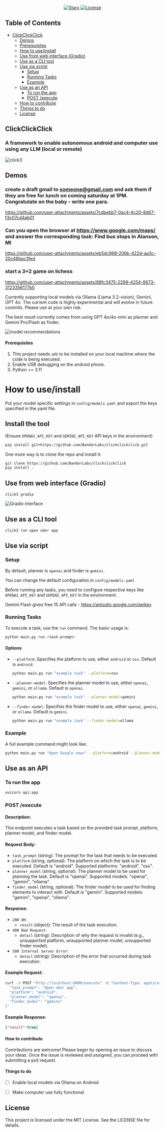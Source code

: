 <div align="center">

[![Stars](https://img.shields.io/github/stars/BandarLabs/clickclickclick?color=yellow&style=flat&label=%E2%AD%90%20stars)](https://github.com/BandarLabs/clickclickclick/stargazers)
[![License](http://img.shields.io/:license-MIT-green.svg?style=flat)](https://github.com/BandarLabs/clickclickclick/blob/master/LICENSE)
</div>

## Table of Contents

- [ClickClickClick](#clickclickclick)
  - [Demos](#demos)
  - [Prerequisites](#prerequisites)
  - [How to use/install](#how-to-useinstall)
  - [Use from web interface (Gradio)](#use-from-web-interface-gradio)
  - [Use as a CLI tool](#use-as-a-cli-tool)
  - [Use via script](#use-via-script)
      - [Setup](#setup)
      - [Running Tasks](#running-tasks)
      - [Example](#example)
  - [Use as an API](#use-as-an-api)
      - [To run the app](#to-run-the-app)
      - [POST /execute](#post-execute)
  - [How to contribute](#how-to-contribute)
  - [Things to do](#things-to-do)
  - [License](#license)


## ClickClickClick

### A framework to enable autonomous android and computer use using any LLM (local or remote)

![click3](https://github.com/user-attachments/assets/493a6d39-c9d1-4e7c-b413-7f01140bbadb)

## Demos

### create a draft gmail to someone@gmail.com and ask them if they are free for lunch on coming saturday at 1PM. Congratulate on the baby - write one para.
https://github.com/user-attachments/assets/7cdbebb7-0ac4-4c20-8d67-f3c07cd4ab01

### Can you open the browser at https://www.google.com/maps/ and answer the corresponding task: Find bus stops in Alanson, MI
https://github.com/user-attachments/assets/eb5dc968-206b-422d-aa3c-20c48bac3fed

### start a 3+2 game on lichess
https://github.com/user-attachments/assets/68fc3475-2299-4254-8673-3123356177b5


Currently supporting local models via Ollama (Llama 3.2-vision), Gemini, GPT 4o. The current code is highly experimental and will evolve in future commits. Please use at your own risk.

The best result currently comes from using GPT 4o/4o-mini as planner and Gemini Pro/Flash as finder.

![model recommendations](https://github.com/user-attachments/assets/460e9f52-749c-4f2a-997a-57cb04879420)


#### Prerequisites

1. This project needs `adb` to be installed on your local machine where the code is being executed.
2. Enable USB debugging on the android phone.
3. Python >= 3.11


# How to use/install

Put your model specific settings in `config/models.yaml` and export the keys specified in the yaml file.

## Install the tool

(Ensure `OPENAI_API_KEY` and `GEMINI_API_KEY` API keys in the environment)

```sh
pip install git+https://github.com/BandarLabs/clickclickclick.git
```

One more way is to clone the repo and install it:

```sh
git clone https://github.com/BandarLabs/clickclickclick
pip install .
```


## Use from web interface (Gradio)

`click3 gradio`

![Gradio interface](https://github.com/user-attachments/assets/1205eb1a-b334-4238-83a3-35d3fa18d8fe)


## Use as a CLI tool


```sh
click3 run open uber app
```


## Use via script

### Setup

By default, planner is `openai` and finder is `gemini`.

You can change the default configuration in `config/models.yaml`

Before running any tasks, you need to configure respective keys like `OPENAI_API_KEY` and `GEMINI_API_KEY` in the environment.

Gemini Flash gives free 15 API calls - https://aistudio.google.com/apikey

### Running Tasks

To execute a task, use the `run` command. The basic usage is:

```sh
python main.py run <task-prompt>
```

#### Options

- `--platform`: Specifies the platform to use, either `android` or `osx`. Default is `android`.

  ```sh
  python main.py run "example task" --platform=osx
  ```

- `--planner-model`: Specifies the planner model to use, either `openai`, `gemini`, or `ollama`. Default is `openai`.

  ```sh
  python main.py run "example task" --planner-model=gemini
  ```

- `--finder-model`: Specifies the finder model to use, either `openai`, `gemini`, or `ollama`. Default is `gemini`.

  ```sh
  python main.py run "example task" --finder-model=ollama
  ```

### Example

A full example command might look like:

```sh
python main.py run "Open Google news" --platform=android --planner-model=openai --finder-model=gemini
```

## Use as an API

### To run the app
```sh
uvicorn api:app
```
### POST /execute

#### Description:
This endpoint executes a task based on the provided task prompt, platform, planner model, and finder model.

#### Request Body:
- `task_prompt` (string): The prompt for the task that needs to be executed.
- `platform` (string, optional): The platform on which the task is to be executed. Default is "android". Supported platforms: "android", "osx".
- `planner_model` (string, optional): The planner model to be used for planning the task. Default is "openai". Supported models: "openai", "gemini", "ollama".
- `finder_model` (string, optional): The finder model to be used for finding elements to interact with. Default is "gemini". Supported models: "gemini", "openai", "ollama".

#### Response:
- `200 OK`:
  - `result` (object): The result of the task execution.
- `400 Bad Request`:
  - `detail` (string): Description of why the request is invalid (e.g., unsupported platform, unsupported planner model, unsupported finder model).
- `500 Internal Server Error`:
  - `detail` (string): Description of the error that occurred during task execution.

#### Example Request:
```bash
curl -X POST "http://localhost:8000/execute" -H "Content-Type: application/json" -d '{
  "task_prompt": "Open uber app",
  "platform": "android",
  "planner_model": "openai",
  "finder_model": "gemini"
}'
```

#### Example Response:
```json
{"result":true}
```


#### How to contribute

Contributions are welcome! Please begin by opening an issue to discuss your ideas. Once the issue is reviewed and assigned, you can proceed with submitting a pull request.


#### Things to do

* [ ] Enable local models via Ollama on Android
* [ ] Make computer use fully functional



## License

This project is licensed under the MIT License. See the LICENSE file for details.
